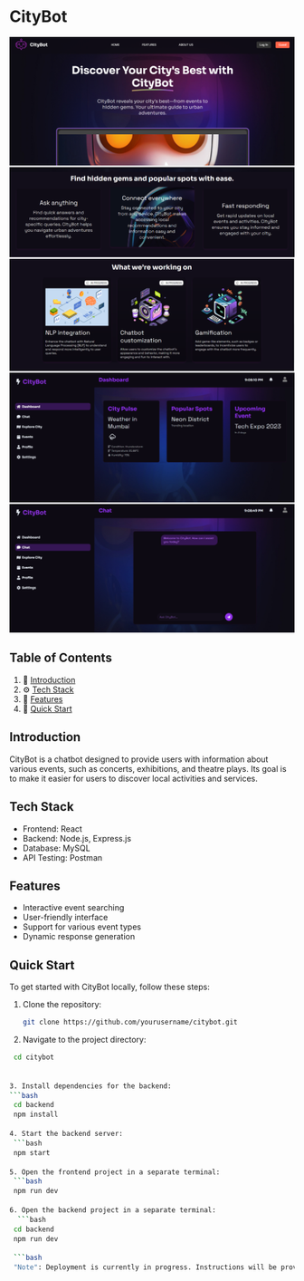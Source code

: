 # CityBot

![Description](images/CB_1.png)
![Description](images/CB_3.png)
![Description](images/CB_4.png)
![Description](images/CB_5.png)
![Description](images/CB_6.png)


## Table of Contents
1. 🤖 [Introduction](#introduction)
2. ⚙️ [Tech Stack](#tech-stack)
3. 🔋 [Features](#features)
4. 🤸 [Quick Start](#quick-start)

## Introduction
CityBot is a chatbot designed to provide users with information about various events, such as concerts, exhibitions, and theatre plays. Its goal is to make it easier for users to discover local activities and services.

## Tech Stack
- Frontend: React
- Backend: Node.js, Express.js
- Database: MySQL
- API Testing: Postman

## Features
- Interactive event searching
- User-friendly interface
- Support for various event types
- Dynamic response generation

## Quick Start

To get started with CityBot locally, follow these steps:

1. Clone the repository: 
   ```bash
   git clone https://github.com/yourusername/citybot.git

   
2. Navigate to the project directory:
  ```bash
   cd citybot

   
3. Install dependencies for the backend:
  ```bash
   cd backend
   npm install

4. Start the backend server:
   ```bash
   npm start

5. Open the frontend project in a separate terminal:
   ```bash
   npm run dev

6. Open the backend project in a separate terminal:
    ```bash
   cd backend
   npm run dev

   ```bash
   "Note": Deployment is currently in progress. Instructions will be provided once the project is live.
   

   

